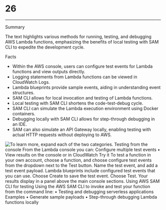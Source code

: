 # 26



---

Summary

The text highlights various methods for running, testing, and debugging AWS Lambda functions, emphasizing the benefits of local testing with SAM CLI to expedite the development cycle.

Facts

- Within the AWS console, users can configure test events for Lambda functions and view outputs directly.
- Logging statements from Lambda functions can be viewed in CloudWatch Logs.
- Lambda blueprints provide sample events, aiding in understanding event structures.
- SAM CLI allows for local invocation and testing of Lambda functions.
- Local testing with SAM CLI shortens the code-test-debug cycle.
- SAM CLI can simulate the Lambda execution environment using Docker containers.
- Debugging locally with SAM CLI allows for step-through debugging in an IDE.
- SAM can also simulate an API Gateway locally, enabling testing with actual HTTP requests without deploying to AWS.





![To learn more, expand each of the two categories. Testing from the console From the Lambda console you can: Configure multiple test events • View results on the console or in CloudWatch Try it To test a function in your own account, choose a function, and choose configure test events from the dropdown next to the Test button. Name the test event, and add a test event payload. Lambda blueprints include configured test events that you can use. Choose Create to save the test event. Choose Test. Your results display in a panel above the main console sections. Using AWS SAM CLI for testing Using the AWS SAM CLI to invoke and test your function from the command line: • Testing and debugging serverless applications Examples • Generate sample payloads • Step-through debugging Lambda functions locally ](../../../media/AWS-Developing-Serverless-Solutions-on-AWS-Module-7---Lambda-26-image1.png)



